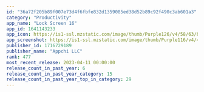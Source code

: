```yaml
---
id: "36a72f205b89f007e73d4f6fbfe832d1359085ed38d52b89c92f490c3ab601a3"
category: "Productivity"
app_name: "Lock Screen 16"
app_id: 1641143233
app_icon: https://is1-ssl.mzstatic.com/image/thumb/Purple126/v4/58/63/bf/5863bffa-380a-4d3c-4dbc-0cc802541cd5/AppIcon-1x_U007emarketing-0-6-0-85-220.png/1024x1024bb.png
app_screenshot: https://is1-ssl.mzstatic.com/image/thumb/Purple116/v4/47/47/df/4747dfca-b472-b121-99e4-46a69fc04a16/c3b3f196-814c-43a5-a6d5-81f13ee7ecab_1.png/1242x2688bb.png
publisher_id: 1716729189
publisher_name: "Appchi LLC"
rank: 477
most_recent_release: 2023-04-11 00:00:00
release_count_in_past_year: 6
release_count_in_past_year_category: 15
release_count_in_past_year_top_in_category: 29
---
```

